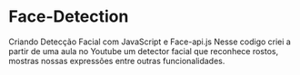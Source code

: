 # Face-Detection
Criando Detecção Facial com JavaScript e Face-api.js
Nesse codigo criei a partir de uma aula no Youtube um detector facial que reconhece rostos, mostras nossas expressões entre outras funcionalidades.
